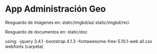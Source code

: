App Administración Geo
======================

Resguardo de imágenes en:
 static/imgbd/asi
 static/imgbd/reci

Resguardo de documentos en:
 static/doc


using:
-jquery 3.4.1
-bootstrap 4.1.3
-fontawesome-free-5.10.1-web
    all.css
    webfonts (carpeta)


